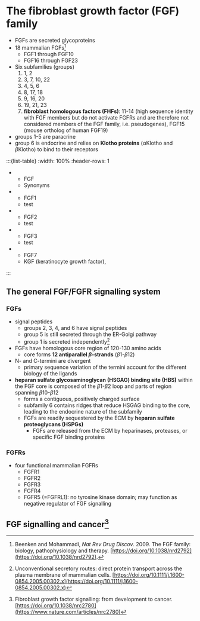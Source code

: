 # The fibroblast growth factor (FGF) family

- FGFs are secreted glycoproteins
- 18 mammalian FGFs[^beenken2009]
    - FGF1 through FGF10
    - FGF16 through FGF23
- Six subfamilies (groups)
    1. 1, 2
    2. 3, 7, 10, 22
    3. 4, 5, 6
    4. 8, 17, 18
    5. 9, 16, 20
    6. 19, 21, 23
    7. **fibroblast homologous factors (FHFs)**: 11-14 (high sequence identity with FGF members but do not activate FGFRs and are therefore not considered members of the FGF family, i.e. pseudogenes), FGF15 (mouse ortholog of human FGF19)
- groups 1-5 are paracrine
- group 6 is endocrine and relies on **Klotho proteins** ($\alpha$Klotho and $\beta$Klotho) to bind to their receptors

:::{list-table}
:width: 100%
:header-rows: 1

*   - FGF
    - Synonyms
*   - FGF1
    - test
*   - FGF2
    - test
*   - FGF3
    - test
*   - FGF7
    - KGF (keratinocyte growth factor), 

:::

## The general FGF/FGFR signalling system

### FGFs

- signal peptides
    - groups 2, 3, 4, and 6 have signal peptides
    - group 5 is still secreted through the ER-Golgi pathway
    - group 1 is secreted independently[^nickel2005]
- FGFs have homologous core region of 120-130 amino acids
    - core forms **12 antiparallel $\beta$-strands** ($\beta$1-$\beta$12)
- N- and C-termini are divergent
    - primary sequence variation of the termini account for the different biology of the ligands
- **heparan sulfate glycosaminoglycan (HSGAG) binding site (HBS)** within the FGF core is composed of the $\beta$1-$\beta$2 loop and parts of region spanning $\beta$10-$\beta$12
    - forms a contiguous, positively charged surface
    - subfamily 6 contains ridges that reduce HSGAG binding to the core, leading to the endocrine nature of the subfamily
    - FGFs are readily sequestered by the ECM by **heparan sulfate proteoglycans (HSPGs)**
        - FGFs are released from the ECM by heparinases, proteases, or specific FGF binding proteins

### FGFRs
- four functional mammalian FGFRs
    - FGFR1
    - FGFR2
    - FGFR3
    - FGFR4
    - FGFR5 (=FGFRL1): no tyrosine kinase domain; may function as negative regulator of FGF signalling

## FGF signalling and cancer[^turner2010]



[^beenken2009]: Beenken and Mohammadi, _Nat Rev Drug Discov_. 2009. The FGF family: biology, pathophysiology and therapy. [https://doi.org/10.1038/nrd2792](https://doi.org/10.1038/nrd2792). 
[^nickel2005]: Unconventional secretory routes: direct protein transport across the plasma membrane of mammalian cells. [https://doi.org/10.1111/j.1600-0854.2005.00302.x](https://doi.org/10.1111/j.1600-0854.2005.00302.x)
[^turner2010]: Fibroblast growth factor signalling: from development to cancer. [https://doi.org/10.1038/nrc2780](https://www.nature.com/articles/nrc2780)